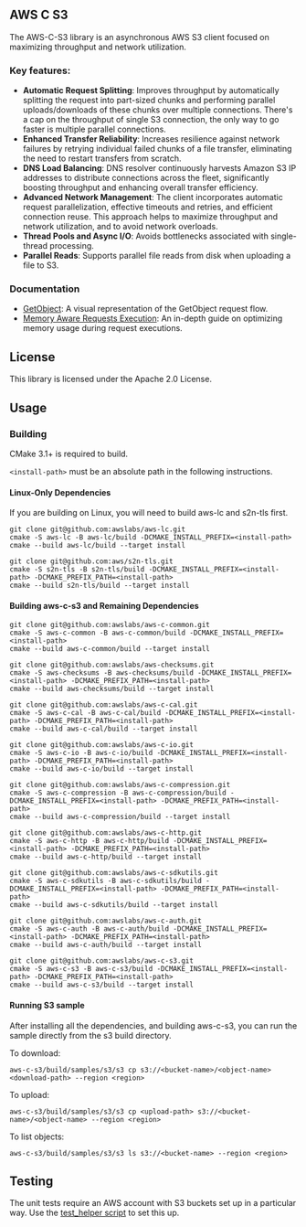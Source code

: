 ## AWS C S3

The AWS-C-S3 library is an asynchronous AWS S3 client focused on maximizing throughput and network utilization.

### Key features:
- **Automatic Request Splitting**: Improves throughput by automatically splitting the request into part-sized chunks and performing parallel uploads/downloads of these chunks over multiple connections. There's a cap on the throughput of single S3 connection, the only way to go faster is multiple parallel connections.
- **Enhanced Transfer Reliability**: Increases resilience against network failures by retrying individual failed chunks of a file transfer, eliminating the need to restart transfers from scratch.
- **DNS Load Balancing**: DNS resolver continuously harvests Amazon S3 IP addresses to distribute connections across the fleet, significantly boosting throughput and enhancing overall transfer efficiency.
- **Advanced Network Management**: The client incorporates automatic request parallelization, effective timeouts and retries, and efficient connection reuse. This approach helps to maximize throughput and network utilization, and to avoid network overloads.
- **Thread Pools and Async I/O**: Avoids bottlenecks associated with single-thread processing.
- **Parallel Reads**: Supports parallel file reads from disk when uploading a file to S3.

### Documentation

- [GetObject](docs/GetObject.md): A visual representation of the GetObject request flow.
- [Memory Aware Requests Execution](docs/memory_aware_request_execution.md): An in-depth guide on optimizing memory usage during request executions.

## License

This library is licensed under the Apache 2.0 License.

## Usage

### Building

CMake 3.1+ is required to build.

`<install-path>` must be an absolute path in the following instructions.

#### Linux-Only Dependencies

If you are building on Linux, you will need to build aws-lc and s2n-tls first.

```
git clone git@github.com:awslabs/aws-lc.git
cmake -S aws-lc -B aws-lc/build -DCMAKE_INSTALL_PREFIX=<install-path>
cmake --build aws-lc/build --target install

git clone git@github.com:aws/s2n-tls.git
cmake -S s2n-tls -B s2n-tls/build -DCMAKE_INSTALL_PREFIX=<install-path> -DCMAKE_PREFIX_PATH=<install-path>
cmake --build s2n-tls/build --target install
```

#### Building aws-c-s3 and Remaining Dependencies

```
git clone git@github.com:awslabs/aws-c-common.git
cmake -S aws-c-common -B aws-c-common/build -DCMAKE_INSTALL_PREFIX=<install-path>
cmake --build aws-c-common/build --target install

git clone git@github.com:awslabs/aws-checksums.git
cmake -S aws-checksums -B aws-checksums/build -DCMAKE_INSTALL_PREFIX=<install-path> -DCMAKE_PREFIX_PATH=<install-path>
cmake --build aws-checksums/build --target install

git clone git@github.com:awslabs/aws-c-cal.git
cmake -S aws-c-cal -B aws-c-cal/build -DCMAKE_INSTALL_PREFIX=<install-path> -DCMAKE_PREFIX_PATH=<install-path>
cmake --build aws-c-cal/build --target install

git clone git@github.com:awslabs/aws-c-io.git
cmake -S aws-c-io -B aws-c-io/build -DCMAKE_INSTALL_PREFIX=<install-path> -DCMAKE_PREFIX_PATH=<install-path>
cmake --build aws-c-io/build --target install

git clone git@github.com:awslabs/aws-c-compression.git
cmake -S aws-c-compression -B aws-c-compression/build -DCMAKE_INSTALL_PREFIX=<install-path> -DCMAKE_PREFIX_PATH=<install-path>
cmake --build aws-c-compression/build --target install

git clone git@github.com:awslabs/aws-c-http.git
cmake -S aws-c-http -B aws-c-http/build -DCMAKE_INSTALL_PREFIX=<install-path> -DCMAKE_PREFIX_PATH=<install-path>
cmake --build aws-c-http/build --target install

git clone git@github.com:awslabs/aws-c-sdkutils.git
cmake -S aws-c-sdkutils -B aws-c-sdkutils/build -DCMAKE_INSTALL_PREFIX=<install-path> -DCMAKE_PREFIX_PATH=<install-path>
cmake --build aws-c-sdkutils/build --target install

git clone git@github.com:awslabs/aws-c-auth.git
cmake -S aws-c-auth -B aws-c-auth/build -DCMAKE_INSTALL_PREFIX=<install-path> -DCMAKE_PREFIX_PATH=<install-path>
cmake --build aws-c-auth/build --target install

git clone git@github.com:awslabs/aws-c-s3.git
cmake -S aws-c-s3 -B aws-c-s3/build -DCMAKE_INSTALL_PREFIX=<install-path> -DCMAKE_PREFIX_PATH=<install-path>
cmake --build aws-c-s3/build --target install
```

#### Running S3 sample

After installing all the dependencies, and building aws-c-s3, you can run the sample directly from the s3 build directory.

To download:
```
aws-c-s3/build/samples/s3/s3 cp s3://<bucket-name>/<object-name> <download-path> --region <region>
```
To upload:
```
aws-c-s3/build/samples/s3/s3 cp <upload-path> s3://<bucket-name>/<object-name> --region <region>
```
To list objects:
```
aws-c-s3/build/samples/s3/s3 ls s3://<bucket-name> --region <region>
```

## Testing

The unit tests require an AWS account with S3 buckets set up in a particular way.
Use the [test_helper script](./tests/test_helper/) to set this up.
